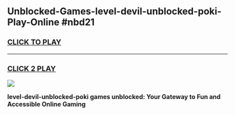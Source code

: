 
## Unblocked-Games-level-devil-unblocked-poki-Play-Online #nbd21
<h3>
<a href="https://news.freeplayer.one?title=level-devil-unblocked-poki&ref=3">CLICK TO PLAY</a></h3>
<hr>

<h3>
<a href="https://news.freeplayer.one?title=level-devil-unblocked-poki&ref=3">CLICK 2 PLAY</a>
  
</h3>

<a href="https://news.freeplayer.one?title=level-devil-unblocked-poki&ref=3"><img src="https://clearcache.store/games.png"></a>


**level-devil-unblocked-poki games unblocked: Your Gateway to Fun and Accessible Online Gaming**
